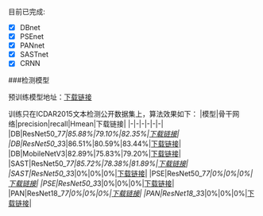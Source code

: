 
目前已完成:

- [x] DBnet
- [x] PSEnet
- [x] PANnet
- [x] SASTnet
- [x] CRNN

###检测模型

预训练模型地址：[下载链接]()

训练只在ICDAR2015文本检测公开数据集上，算法效果如下：
|模型|骨干网络|precision|recall|Hmean|下载链接|
|-|-|-|-|-|-|
|DB|ResNet50_7*7|85.88%|79.10%|82.35%|[下载链接]()|
|DB|ResNet50_3*3|86.51%|80.59%|83.44%|[下载链接]()|
|DB|MobileNetV3|82.89%|75.83%|79.20%|[下载链接]()|
|SAST|ResNet50_7*7|85.72%|78.38%|81.89%|[下载链接]()|
|SAST|ResNet50_3*3|0%|0%|0%|[下载链接]()|
|PSE|ResNet50_7*7|0%|0%|0%|[下载链接]()|
|PSE|ResNet50_3*3|0%|0%|0%|[下载链接]()|
|PAN|ResNet18_7*7|0%|0%|0%|[下载链接]()|
|PAN|ResNet18_3*3|0%|0%|0%|[下载链接]()|